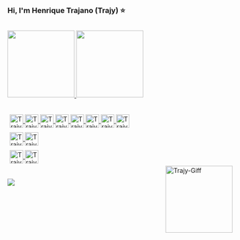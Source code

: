 ### Hi, I'm Henrique Trajano (Trajy) ⭐
<!--
**Trajy/Trajy** is a ✨ _special_ ✨ repository because its `README.md` (this file) appears on your GitHub profile.
-->
##
<div>
 <a href="https://github.com/Trajy">
 <img height="150em" src="https://github-readme-stats.vercel.app/api?username=Trajy&show_icons=true&theme=react&include_all_commits=true&count_private=true"/>
 <img height="150em" src="https://github-readme-stats.vercel.app/api/top-langs/?username=Trajy&layout=compact&langs_count=7&theme=react"/>
</div>
  
##
  
<div style="display: inline_block; padding: 5px">
  <img align="center" alt="Trajy-Java" height="30" src="https://cdn.jsdelivr.net/gh/devicons/devicon/icons/java/java-plain-wordmark.svg">
  <img align="center" alt="Trajy-Kotlin" height="30" src="https://cdn.jsdelivr.net/gh/devicons/devicon/icons/kotlin/kotlin-original.svg">
  <img align="center" alt="Trajy-Phyton" height="30" src="https://cdn.jsdelivr.net/gh/devicons/devicon/icons/python/python-original.svg">
  <img align="center" alt="Trajy-C++" height="30" src="https://cdn.jsdelivr.net/gh/devicons/devicon/icons/cplusplus/cplusplus-original.svg">
  <img align="center" alt="Trajy-Typescript" height="30" src="https://cdn.jsdelivr.net/gh/devicons/devicon/icons/typescript/typescript-original.svg" />
  <img align="center" alt="Trajy-Javascript" height="30" src="https://cdn.jsdelivr.net/gh/devicons/devicon/icons/javascript/javascript-original.svg" />
  <img align="center" alt="Trajy-HTML" height="30" src="https://cdn.jsdelivr.net/gh/devicons/devicon/icons/html5/html5-original.svg">
  <img align="center" alt="Trajy-CSS" height="30" src="https://cdn.jsdelivr.net/gh/devicons/devicon/icons/css3/css3-original.svg" />
</div>
<div style="display: inline_block; padding: 5px">
  <img align="center" alt="Trajy-Angular" height="30" src="https://cdn.jsdelivr.net/gh/devicons/devicon/icons/angularjs/angularjs-plain.svg" />
  <img align="center" alt="Trajy-Spring" height="30" src="https://cdn.jsdelivr.net/gh/devicons/devicon/icons/spring/spring-original.svg">
</div>
<div style="display: inline_block; padding: 5px">
  <img align="center" alt="Trajy-Android" height="30" src="https://cdn.jsdelivr.net/gh/devicons/devicon/icons/android/android-original.svg">
  <img align="center" alt="Trajy-Arduino" height="30" src="https://cdn.jsdelivr.net/gh/devicons/devicon/icons/arduino/arduino-original.svg">
 </div>
 
 <div style="display: inline_block">
   <img align="right" alt="Trajy-Giff" height="150" width="150" src="https://1.bp.blogspot.com/--SpiFL8s8LI/XNHTUSpFQ0I/AAAAAAAAS80/E7VOY9KRLiAALhHw20izR7kBj-YMNYMIQCLcBGAs/s1600/tenor.gif">
 </div>
  
  
 ##
  
<div> 
  <a href="https://www.linkedin.com/in/henrique-trajano-135263149/" target="_blank"><img src="https://img.shields.io/badge/LinkedIn-0077B5?style=for-the-badge&logo=linkedin&logoColor=white" target="_blank"></a>
 
</div>
